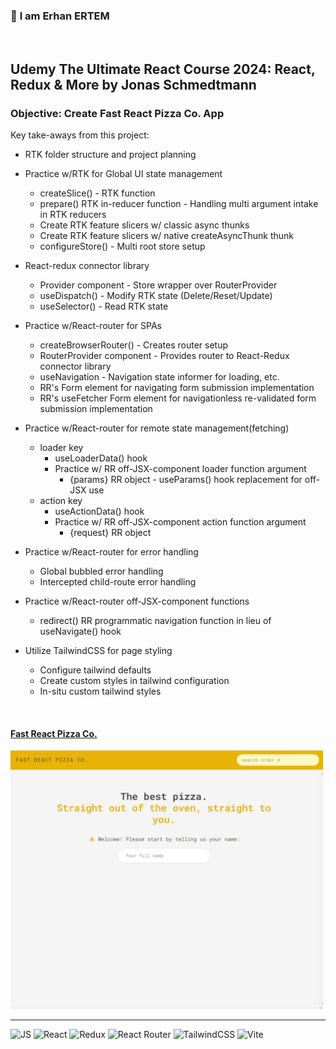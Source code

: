 ### 👋 **I am Erhan ERTEM**

&emsp;

## Udemy The Ultimate React Course 2024: React, Redux & More by Jonas Schmedtmann

### **Objective:** Create Fast React Pizza Co. App

Key take-aways from this project:

- RTK folder structure and project planning
- Practice w/RTK for Global UI state management

  - createSlice() - RTK function
  - prepare() RTK in-reducer function - Handling multi argument intake in RTK reducers
  - Create RTK feature slicers w/ classic async thunks
  - Create RTK feature slicers w/ native createAsyncThunk thunk
  - configureStore() - Multi root store setup

- React-redux connector library

  - Provider component - Store wrapper over RouterProvider
  - useDispatch() - Modify RTK state (Delete/Reset/Update)
  - useSelector() - Read RTK state

- Practice w/React-router for SPAs

  - createBrowserRouter() - Creates router setup
  - RouterProvider component - Provides router to React-Redux connector library
  - useNavigation - Navigation state informer for loading, etc.
  - RR's Form element for navigating form submission implementation
  - RR's useFetcher Form element for navigationless re-validated form submission implementation

- Practice w/React-router for remote state management(fetching)

  - loader key
    - useLoaderData() hook
    - Practice w/ RR off-JSX-component loader function argument
      - {params} RR object - useParams() hook replacement for off-JSX use
  - action key
    - useActionData() hook
    - Practice w/ RR off-JSX-component action function argument
      - {request} RR object

- Practice w/React-router for error handling

  - Global bubbled error handling
  - Intercepted child-route error handling

- Practice w/React-router off-JSX-component functions

  - redirect() RR programmatic navigation function in lieu of useNavigate() hook

- Utilize TailwindCSS for page styling

  - Configure tailwind defaults
  - Create custom styles in tailwind configuration
  - In-situ custom tailwind styles

&emsp;

#### [Fast React Pizza Co.](https://app-fastreactpizzaco-erhan-ertem.netlify.app/)

<img src="./screenshot.webp" width="500px"/>

---

![JS](https://img.shields.io/badge/JavaScript-323330?style=square&logo=javascript&logoColor=F7DF1E)
![React](https://img.shields.io/badge/React-20232A?style=square&logo=react&logoColor=61DAF)
![Redux](https://img.shields.io/badge/Redux-593D88?style=square&logo=redux&logoColor=white)
![React Router](https://img.shields.io/badge/React_Router-CA4245?style=square&logo=react-router&logoColor=white)
![TailwindCSS](https://img.shields.io/badge/Tailwind_CSS-%2338B2AC.svg?style=square&logo=tailwind-css&logoColor=white)
![Vite](https://img.shields.io/badge/Vite-B73BFE?style=square&logo=vite&logoColor=FFD62E)
